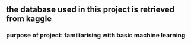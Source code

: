 ## the database used in this project is retrieved from kaggle
### purpose of project: familiarising with basic machine learning
